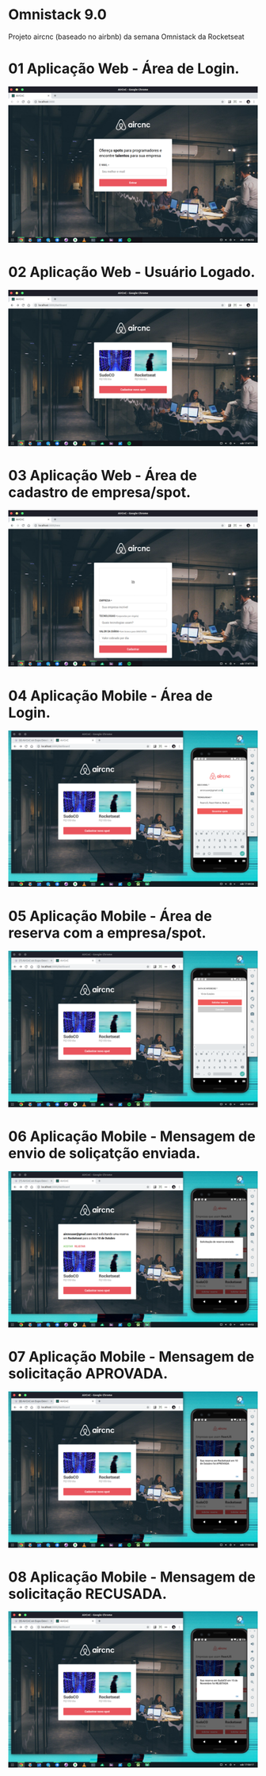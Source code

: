 # Omnistack 9.0
Projeto aircnc (baseado no airbnb) da semana Omnistack da Rocketseat

# 01 Aplicação Web - Área de Login.
<img src="Preview/prev07.png">
</br>

# 02 Aplicação Web - Usuário Logado.
<img src="Preview/prev06.png">
</br>

# 03 Aplicação Web - Área de cadastro de empresa/spot.
<img src="Preview/prev05.png">
</br>


# 04 Aplicação Mobile - Área de Login.
<img src="Preview/previ04.png">
</br>

# 05 Aplicação Mobile - Área de reserva com a empresa/spot.
<img src="Preview/prev03.png">
</br>

# 06 Aplicação Mobile - Mensagem de envio de soliçatção enviada.
<img src="Preview/prev02.png">
</br>

# 07 Aplicação Mobile - Mensagem de solicitação APROVADA.
<img src="Preview/prev01.png">
</br>

# 08 Aplicação Mobile - Mensagem de solicitação RECUSADA.
<img src="Preview/prev08.png">
</br>

